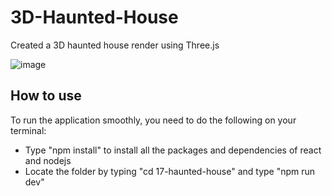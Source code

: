 # 3D-Haunted-House
Created a 3D haunted house render using Three.js 

![image](https://github.com/sleepreap/3D-Haunted-House/assets/98008874/84a23c45-6435-468f-99a1-6cbb48bad4d7)

## How to use
To run the application smoothly, you need to do the following on your terminal:
- Type "npm install" to install all the packages and dependencies of react and nodejs
- Locate the folder by typing "cd 17-haunted-house" and type "npm run dev"
